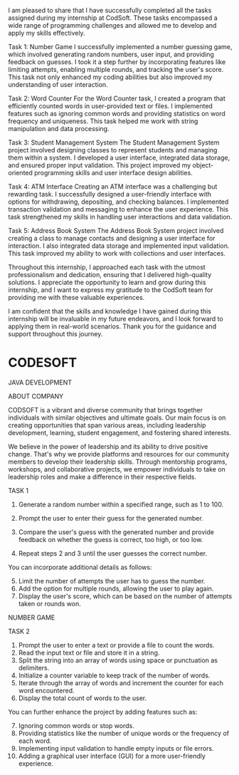 I am pleased to share that I have successfully completed all the tasks assigned during my internship at CodSoft. These tasks encompassed a wide range of programming challenges and allowed me to develop and apply my skills effectively.

Task 1: Number Game
I successfully implemented a number guessing game, which involved generating random numbers, user input, and providing feedback on guesses. I took it a step further by incorporating features like limiting attempts, enabling multiple rounds, and tracking the user's score. This task not only enhanced my coding abilities but also improved my understanding of user interaction.

Task 2: Word Counter
For the Word Counter task, I created a program that efficiently counted words in user-provided text or files. I implemented features such as ignoring common words and providing statistics on word frequency and uniqueness. This task helped me work with string manipulation and data processing.

Task 3: Student Management System
The Student Management System project involved designing classes to represent students and managing them within a system. I developed a user interface, integrated data storage, and ensured proper input validation. This project improved my object-oriented programming skills and user interface design abilities.

Task 4: ATM Interface
Creating an ATM interface was a challenging but rewarding task. I successfully designed a user-friendly interface with options for withdrawing, depositing, and checking balances. I implemented transaction validation and messaging to enhance the user experience. This task strengthened my skills in handling user interactions and data validation.

Task 5: Address Book System
The Address Book System project involved creating a class to manage contacts and designing a user interface for interaction. I also integrated data storage and implemented input validation. This task improved my ability to work with collections and user interfaces.

Throughout this internship, I approached each task with the utmost professionalism and dedication, ensuring that I delivered high-quality solutions. I appreciate the opportunity to learn and grow during this internship, and I want to express my gratitude to the CodSoft team for providing me with these valuable experiences.

I am confident that the skills and knowledge I have gained during this internship will be invaluable in my future endeavors, and I look forward to applying them in real-world scenarios. Thank you for the guidance and support throughout this journey.



# CODESOFT
JAVA DEVELOPMENT

ABOUT COMPANY

CODSOFT is a vibrant and diverse community that brings together
individuals with similar objectives and ultimate goals. Our main focus
is on creating opportunities that span various areas, including
leadership development, learning, student engagement, and fostering
shared interests.

We believe in the power of leadership and its ability to drive positive
change. That's why we provide platforms and resources for our community
members to develop their leadership skills. Through mentorship programs,
workshops, and collaborative projects, we empower individuals to take on
leadership roles and make a difference in their respective fields.

TASK 1

1. Generate a random number within a specified range, such as 1 to 100.

2. Prompt the user to enter their guess for the generated number.

3. Compare the user's guess with the generated number and provide feedback on whether the guess
is correct, too high, or too low.

4. Repeat steps 2 and 3 until the user guesses the correct number.

You can incorporate additional details as follows:

5. Limit the number of attempts the user has to guess the number.
6. Add the option for multiple rounds, allowing the user to play again.
7. Display the user's score, which can be based on the number of attempts taken or rounds won.

NUMBER GAME

TASK 2

1. Prompt the user to enter a text or provide a file to count the words.
2. Read the input text or file and store it in a string.
3. Split the string into an array of words using space or punctuation as delimiters.
4. Initialize a counter variable to keep track of the number of words.
5. Iterate through the array of words and increment the counter for each word encountered.
6. Display the total count of words to the user.

You can further enhance the project by adding features such as:

7. Ignoring common words or stop words.
8. Providing statistics like the number of unique words or the frequency of each word.
9. Implementing input validation to handle empty inputs or file errors.
10. Adding a graphical user interface (GUI) for a more user-friendly experience.
